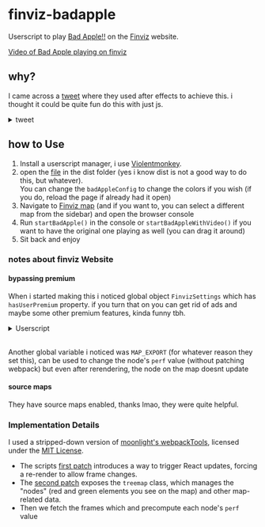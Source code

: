 # finviz-badapple

Userscript to play [Bad Apple!!](https://en.wikipedia.org/wiki/Bad_Apple!!#Use_of_video_as_a_graphical_and_audio_test) on the [Finviz](https://finviz.com/map.ashx) website.


[Video of Bad Apple playing on finviz](https://github.com/user-attachments/assets/d3351b54-c881-46bf-9b3b-9b3b859ce645)


## why?

I came across a [tweet](https://x.com/ZenithVal/status/1910214425966968857) where they used after effects to achieve this. i thought it could be quite fun do this with just js.

<details>
<summary>tweet</summary>

![Screenshot of the tweet which has a video reply to someone asking to make bad apple of "this"](https://github.com/user-attachments/assets/35cf5869-06e0-48cc-a6c1-9d5fbc659d71)

</details>

## how to Use

1. Install a userscript manager, i use [Violentmonkey](https://violentmonkey.github.io/get-it/).
2. open the [file](/dist/finviz_badapple.user.js) in the dist folder (yes i know dist is not a good way to do this, but whatever).
</br>You can change the `badAppleConfig` to change the colors if you wish (if you do, reload the page if already had it open)
3. Navigate to [Finviz map](https://finviz.com/map.ashx) (and if you want to, you can select a different map from the sidebar) and open the browser console
4. Run `startBadApple()` in the console or `startBadAppleWithVideo()` if you want to have the original one playing as well (you can drag it around)
5. Sit back and enjoy

### notes about finviz Website

#### bypassing premium 

When i started making this i noticed global object `FinvizSettings` which has `hasUserPremium` property. if you turn that on you can get rid of ads and maybe some other premium features, kinda funny tbh.

<details>
<summary>Userscript</summary>

```javascript
// ==UserScript==
// @name        Bypass Finviz Premium
// @namespace   Violentmonkey Scripts
// @match       https://finviz.com/*
// @grant       none
// @version     1.0
// @author      -
// @run-at      document-start
// @description 11.4.2025 klo 13.54.39
// ==/UserScript==

Object.defineProperty(window, "FinvizSettings", {
  configurable: false,
  enumerable: true,
  writable: false,
  value: {
    versionImages: 18,
    hasUserPremium: true,
    name: "",
    email: "",
    nodeChartsDomain: "https://charts2-node.finviz.com",
    hasUserStickyHeader: true,
    adsProvider: Infinity,
    hasRedesignEnabled: true,
    hasDarkTheme: true,
    hasEliteRedesign: true,
    quoteSearchExt: "",
    isJoinBannerVisible: false,
    hasCustomExtendedHoursEnabled: true,
  }
});
```

</details>
</br>

Another global variable i noticed was `MAP_EXPORT` (for whatever reason they set this), can be used to change the node's `perf` value (without patching webpack) but even after rerendering, the node on the map doesnt update

#### source maps

They have source maps enabled, thanks lmao, they were quite helpful.

### Implementation Details

I used a stripped-down version of [moonlight's webpackTools](https://github.com/moonlight-mod/webpackTools), licensed under the [MIT License](https://github.com/moonlight-mod/webpackTools/blob/86f9f7cf99843dd69da86bcea63e7fd0d0a2f766/LICENSE).

- The scripts [first patch](/src/index.js#L4-12) introduces a way to trigger React updates, forcing a re-render to allow frame changes.
- The [second patch](/src/index.js#L13-20) exposes the `treemap` class, which manages the "nodes" (red and green elements you see on the map) and other map-related data.
- Then we fetch the frames which and precompute each node's `perf` value
